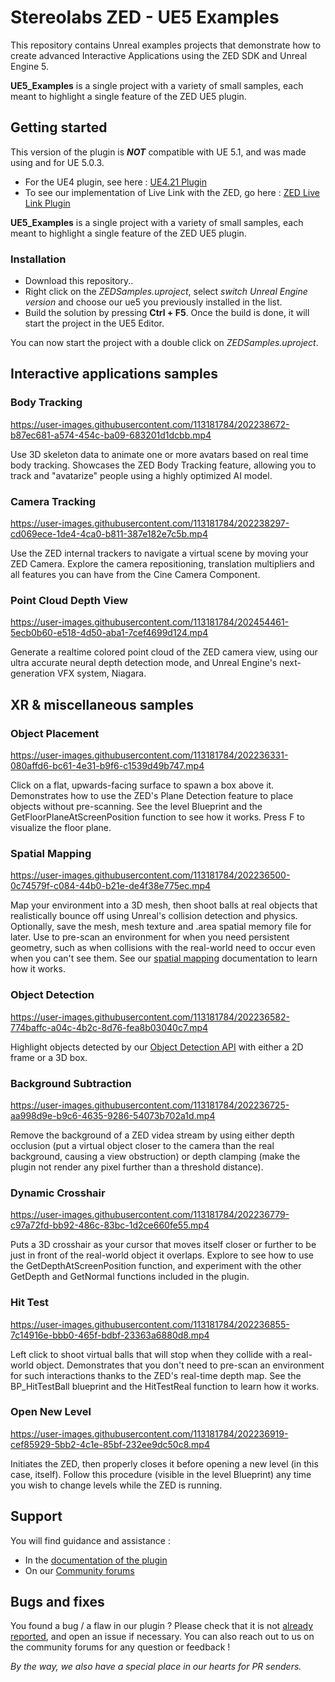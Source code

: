 # Stereolabs ZED - UE5 Examples

This repository contains Unreal examples projects that demonstrate how to create advanced Interactive Applications using the ZED SDK and Unreal Engine 5.

**UE5_Examples** is a single project with a variety of small samples, each meant to highlight a single feature of the ZED UE5 plugin. 

## Getting started

This version of the plugin is ***NOT*** compatible with UE 5.1, and was made using and for UE 5.0.3.
- For the UE4 plugin, see here : [UE4.21 Plugin](https://github.com/stereolabs/zed-unreal-plugin)
- To see our implementation of Live Link with the ZED, go here : [ZED Live Link Plugin](https://github.com/stereolabs/zed-LiveLink-plugin)

**UE5_Examples** is a single project with a variety of small samples, each meant to highlight a single feature of the ZED UE5 plugin. 

### Installation

- Download this repository..
- Right click on the *ZEDSamples.uproject*, select *switch Unreal Engine version* and choose our ue5 you previously installed in the list.
- Build the solution by pressing **Ctrl + F5**. Once the build is done, it will start the project in the UE5 Editor. 

You can now start the project with a double click on *ZEDSamples.uproject*.

## Interactive applications samples

### Body Tracking

https://user-images.githubusercontent.com/113181784/202238672-b87ec681-a574-454c-ba09-683201d1dcbb.mp4

Use 3D skeleton data to animate one or more avatars based on real time body tracking. Showcases the ZED Body Tracking feature, allowing you to track and "avatarize" people using a highly optimized AI model. 

### Camera Tracking

https://user-images.githubusercontent.com/113181784/202238297-cd069ece-1de4-4ca0-b811-387e182e7c5b.mp4

Use the ZED internal trackers to navigate a virtual scene by moving your ZED Camera. Explore the camera repositioning, translation multipliers and all features you can have from the Cine Camera Component.

### Point Cloud Depth View

https://user-images.githubusercontent.com/113181784/202454461-5ecb0b60-e518-4d50-aba1-7cef4699d124.mp4

Generate a realtime colored point cloud of the ZED camera view, using our ultra accurate neural depth detection mode, and Unreal Engine's next-generation VFX system, Niagara.

## XR & miscellaneous samples

### Object Placement

https://user-images.githubusercontent.com/113181784/202236331-080affd6-bc61-4e31-b9f6-c1539d49b747.mp4

Click on a flat, upwards-facing surface to spawn a box above it. Demonstrates how to use the ZED's Plane Detection feature to place objects without pre-scanning. See the level Blueprint and the GetFloorPlaneAtScreenPosition function to see how it works. Press F to visualize the floor plane.

### Spatial Mapping

https://user-images.githubusercontent.com/113181784/202236500-0c74579f-c084-44b0-b21e-de4f38e775ec.mp4

Map your environment into a 3D mesh, then shoot balls at real objects that realistically bounce off using Unreal's collision detection and physics. Optionally, save the mesh, mesh texture and .area spatial memory file for later. Use to pre-scan an environment for when you need persistent geometry, such as when collisions with the real-world need to occur even when you can't see them. See our [spatial mapping](https://docs.stereolabs.com/mixed-reality/unreal/spatial-mapping/) documentation to learn how it works. 

### Object Detection

https://user-images.githubusercontent.com/113181784/202236582-774baffc-a04c-4b2c-8d76-fea8b03040c7.mp4

Highlight objects detected by our [Object Detection API](https://www.stereolabs.com/docs/api/group__Object__group.html) with either a 2D frame or a 3D box.

### Background Subtraction

https://user-images.githubusercontent.com/113181784/202236725-aa998d9e-b9c6-4635-9286-54073b702a1d.mp4

Remove the background of a ZED videa stream by using either depth occlusion (put a virtual object closer to the camera than the real background, causing a view obstruction) or depth clamping (make the plugin not render any pixel further than a threshold distance).

### Dynamic Crosshair

https://user-images.githubusercontent.com/113181784/202236779-c97a72fd-bb92-486c-83bc-1d2ce660fe55.mp4

Puts a 3D crosshair as your cursor that moves itself closer or further to be just in front of the real-world object it overlaps. Explore to see how to use the GetDepthAtScreenPosition function, and experiment with the other GetDepth and GetNormal functions included in the plugin. 

### Hit Test

https://user-images.githubusercontent.com/113181784/202236855-7c14916e-bbb0-465f-bdbf-23363a6880d8.mp4

Left click to shoot virtual balls that will stop when they collide with a real-world object. Demonstrates that you don't need to pre-scan an environment for such interactions thanks to the ZED's real-time depth map. See the BP_HitTestBall blueprint and the HitTestReal function to learn how it works.

### Open New Level

https://user-images.githubusercontent.com/113181784/202236919-cef85929-5bb2-4c1e-85bf-232ee9dc50c8.mp4

Initiates the ZED, then properly closes it before opening a new level (in this case, itself). Follow this procedure (visible in the level Blueprint) any time you wish to change levels while the ZED is running. 

## Support

You will find guidance and assistance :
- In the [documentation of the plugin](https://www.stereolabs.com/docs/ue5/)
- On our [Community forums](https://community.stereolabs.com/)

## Bugs and fixes

You found a bug / a flaw in our plugin ? Please check that it is not [already reported](https://github.com/stereolabs/zed-UE5/issues), and open an issue if necessary. You can also reach out to us on the community forums for any question or feedback ! 

*By the way, we also have a special place in our hearts for PR senders.*
